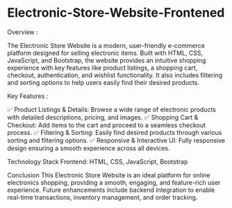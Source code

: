 # Electronic-Store-Website-Frontened
Overview :

The Electronic Store Website is a modern, user-friendly e-commerce platform designed for selling electronic items. Built with HTML, CSS, JavaScript, and Bootstrap, the website provides an intuitive shopping experience with key features like product listings, a shopping cart, checkout, authentication, and wishlist functionality. It also includes filtering and sorting options to help users easily find their desired products.

Key Features :

✅ Product Listings & Details: Browse a wide range of electronic products with detailed descriptions, pricing, and images.
✅ Shopping Cart & Checkout: Add items to the cart and proceed to a seamless checkout process.
✅ Filtering & Sorting: Easily find desired products through various sorting and filtering options.
✅ Responsive & Interactive UI: Fully responsive design ensuring a smooth experience across all devices.

Technology Stack
Frontend: HTML, CSS, JavaScript, Bootstrap

Conclusion
This Electronic Store Website is an ideal platform for online electronics shopping, providing a smooth, engaging, and feature-rich user experience. Future enhancements include backend integration to enable real-time transactions, inventory management, and order tracking.
